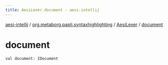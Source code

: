 ```yaml
---
title: AesiLexer.document - aesi-intellij
---
```


[aesi-intellij](../../index.html) / [org.metaborg.paplj.syntaxhighlighting](../index.html) / [AesiLexer](index.html) / [document](.)

# document

`val document: IDocument`